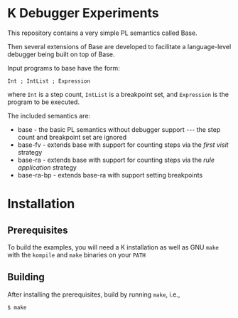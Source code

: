 # K Debugger Experiments

This repository contains a very simple PL semantics called Base.

Then several extensions of Base are developed to facilitate a language-level debugger being built on top of Base.

Input programs to base have the form:

```
Int ; IntList ; Expression
```

where `Int` is a step count, `IntList` is a breakpoint set, and `Expression` is the program to be executed.

The included semantics are:

-   base       - the basic PL semantics without debugger support --- the step count and breakpoint set are ignored
-   base-fv    - extends base with support for counting steps via the _first visit_ strategy
-   base-ra    - extends base with support for counting steps via the _rule application_ strategy
-   base-ra-bp - extends base-ra with support setting breakpoints

# Installation

## Prerequisites

To build the examples, you will need a K installation as well as GNU `make` with the `kompile` and `make` binaries on your `PATH` 

## Building

After installing the prerequisites, build by running `make`, i.e.,

```
$ make
```
